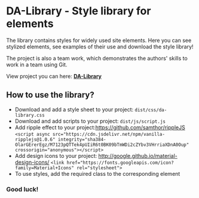 # DA-Library - Style library for elements
The library contains styles for widely used site elements.
Here you can see stylized elements, see examples of their use and download the style library!

The project is also a team work, which demonstrates the authors' skills to work in a team using Git.

View project you can here: [**DA-Library**](https://dimatarhan.github.io/da-library/dist/index.html)

## How to use the library?
* Download and add a style sheet to your project: ```dist/css/da-library.css```
* Download and add scripts to your project: ```dist/js/script.js```
* Add ripple effect to your project:https://github.com/samthor/rippleJS ```<script async src="https://cdn.jsdelivr.net/npm/vanilla-ripplejs@1.0.6" integrity="sha384-OlarGErerEgz/M7123pQTTek4pUIiR6t0BK09bTmWDi2cZYbv3VHrriaXDnA0Oup" crossorigin="anonymous"></script>```
* Add design icons to your project: http://google.github.io/material-design-icons/ ```<link href="https://fonts.googleapis.com/icon?family=Material+Icons" rel="stylesheet">```
* To use styles, add the required class to the corresponding element
### Good luck!
